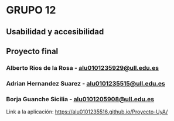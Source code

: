 # GRUPO 12
## Usabilidad y accesibilidad
## Proyecto final

### Alberto Rios de la Rosa - alu0101235929@ull.edu.es
### Adrian Hernandez Suarez - alu0101235515@ull.edu.es
### Borja Guanche Sicilia   - alu0101205908@ull.edu.es

Link a la aplicación: https://alu0101235516.github.io/Proyecto-UyA/
